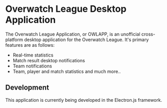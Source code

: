 # Overwatch League Desktop Application
The Overwatch League Application, or OWLAPP, is an unofficial cross-platform desktop application for the Overwatch League. It's primary features are as follows:
* Real-time statistics
* Match result desktop notifications
* Team notifications
* Team, player and match statistics
and much more..

## Development
This application is currently being developed in the Electron.js framework.